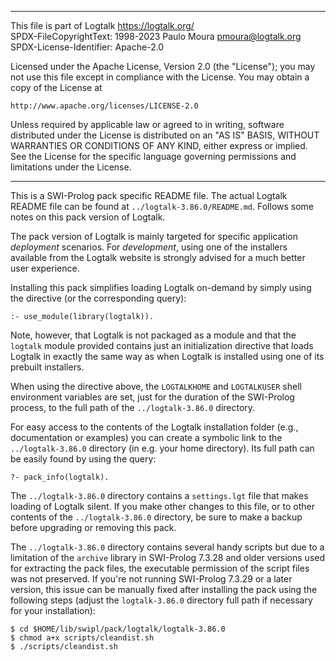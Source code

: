 ________________________________________________________________________

This file is part of Logtalk <https://logtalk.org/>  
SPDX-FileCopyrightText: 1998-2023 Paulo Moura <pmoura@logtalk.org>  
SPDX-License-Identifier: Apache-2.0

Licensed under the Apache License, Version 2.0 (the "License");
you may not use this file except in compliance with the License.
You may obtain a copy of the License at

    http://www.apache.org/licenses/LICENSE-2.0

Unless required by applicable law or agreed to in writing, software
distributed under the License is distributed on an "AS IS" BASIS,
WITHOUT WARRANTIES OR CONDITIONS OF ANY KIND, either express or implied.
See the License for the specific language governing permissions and
limitations under the License.
________________________________________________________________________


This is a SWI-Prolog pack specific README file. The actual Logtalk
README file can be found at `../logtalk-3.86.0/README.md`. Follows
some notes on this pack version of Logtalk.

The pack version of Logtalk is mainly targeted for specific application
*deployment* scenarios. For *development*, using one of the installers
available from the Logtalk website is strongly advised for a much better
user experience.

Installing this pack simplifies loading Logtalk on-demand by simply
using the directive (or the corresponding query):

	:- use_module(library(logtalk)).

Note, however, that Logtalk is not packaged as a module and that the
`logtalk` module provided contains just an initialization directive
that loads Logtalk in exactly the same way as when Logtalk is installed
using one of its prebuilt installers.

When using the directive above, the `LOGTALKHOME` and `LOGTALKUSER`
shell environment variables are set, just for the duration of the
SWI-Prolog process, to the full path of the `../logtalk-3.86.0`
directory.

For easy access to the contents of the Logtalk installation folder
(e.g., documentation or examples) you can create a symbolic link to the
`../logtalk-3.86.0` directory (in e.g. your home directory). Its full
path can be easily found by using the query:

	?- pack_info(logtalk).

The `../logtalk-3.86.0` directory contains a `settings.lgt` file that
makes loading of Logtalk silent. If you make other changes to this file,
or to other contents of the `../logtalk-3.86.0` directory, be sure to
make a backup before upgrading or removing this pack.

The `../logtalk-3.86.0` directory contains several handy scripts but due
to a limitation of the `archive` library in SWI-Prolog 7.3.28 and older
versions used for extracting the pack files, the executable permission
of the script files was not preserved. If you're not running SWI-Prolog
7.3.29 or a later version, this issue can be manually fixed after installing
the pack using the following steps (adjust the `logtalk-3.86.0` directory
full path if necessary for your installation):

	$ cd $HOME/lib/swipl/pack/logtalk/logtalk-3.86.0
	$ chmod a+x scripts/cleandist.sh
	$ ./scripts/cleandist.sh
